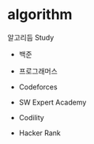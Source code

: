 # algorithm
알고리듬 Study

* 백준

* 프로그래머스

* Codeforces

* SW Expert Academy

* Codility

* Hacker Rank
